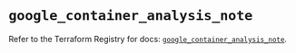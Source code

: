# `google_container_analysis_note`

Refer to the Terraform Registry for docs: [`google_container_analysis_note`](https://registry.terraform.io/providers/hashicorp/google/6.49.1/docs/resources/container_analysis_note).
